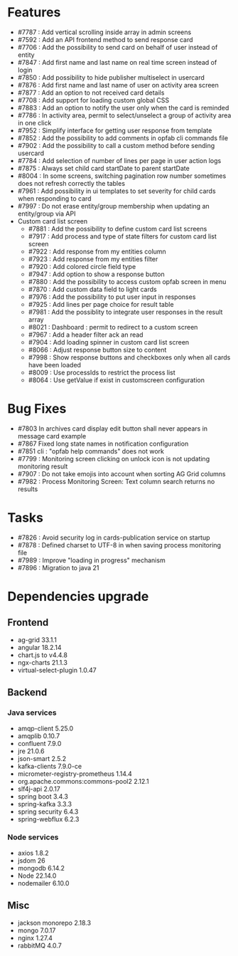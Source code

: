 
# Features

- #7787 : Add vertical scrolling inside array in admin screens
- #7592 : Add an API frontend method to send response card
- #7706 : Add the possibility to send card on behalf of user instead of entity
- #7847 : Add first name and last name on real time screen instead of login
- #7850 : Add possibility to hide publisher multiselect in usercard
- #7876 : Add first name and last name of user on activity area screen
- #7877 : Add an option to not received card details
- #7708 : Add support for loading custom global CSS
- #7883 : Add an option to notify the user only when the card is reminded
- #7786 : In activity area, permit to select/unselect a group of activity area in one click
- #7952 : Simplify interface for getting user response from template
- #7852 : Add the possibility to add comments in opfab cli commands file
- #7902 : Add the possibility to call a custom method before sending usercard
- #7784 : Add selection of number of lines per page in user action logs
- #7875 : Always set child card startDate to parent startDate
- #8004 : In some screens, switching pagination row number sometimes does not refresh correctly the tables
- #7961 : Add possibility in ui templates to set severity for child cards when responding to card
- #7997 : Do not erase entity/group membership when updating an entity/group via API
- Custom card list screen
  - #7881 : Add the possibility to define custom card list screens
  - #7917 : Add process and type of state filters for custom card list screen
  - #7922 : Add response from my entities column
  - #7923 : Add response from my entities filter
  - #7920 : Add colored circle field type
  - #7947 : Add option to show a response button
  - #7880 : Add the possibility to access custom opfab screen in menu
  - #7870 : Add custom data field to light cards
  - #7976 : Add the possibility to put user input in responses
  - #7925 : Add lines per page choice for result table
  - #7981 : Add the possiblity to integrate user responses in the result array
  - #8021 : Dashboard : permit to redirect to a custom screen
  - #7967 : Add a header filter ack an read
  - #7904 : Add loading spinner in custom card list screen
  - #8066 : Adjust response button size to content
  - #7998 : Show response buttons and checkboxes only when all cards have been loaded
  - #8009 : Use processIds to restrict the process list
  - #8064 : Use getValue if exist in customscreen configuration


# Bug Fixes

- #7803 In archives card display edit button shall never appears in message card example
- #7867 Fixed long state names in notification configuration
- #7851 cli : "opfab help commands" does not work
- #7799 : Monitoring screen clicking on unlock icon is not updating monitoring result
- #7907 : Do not take emojis into account when sorting AG Grid columns
- #7982 : Process Monitoring Screen: Text column search returns no results


# Tasks

- #7826 : Avoid security log in cards-publication service on startup
- #7878 : Defined charset to UTF-8 in when saving process monitoring file
- #7989 : Improve "loading in progress" mechanism
- #7896 : Migration to java 21

# Dependencies upgrade

## Frontend
- ag-grid 33.1.1
- angular  18.2.14
- chart.js to v4.4.8
- ngx-charts 21.1.3
- virtual-select-plugin 1.0.47


  
## Backend 

### Java services 

- amqp-client 5.25.0
- amqplib 0.10.7
- confluent 7.9.0
- jre 21.0.6
- json-smart 2.5.2
- kafka-clients 7.9.0-ce 
- micrometer-registry-prometheus 1.14.4
- org.apache.commons:commons-pool2 2.12.1
- slf4j-api 2.0.17
- spring boot 3.4.3
- spring-kafka 3.3.3
- spring security 6.4.3
- spring-webflux 6.2.3

### Node services

- axios 1.8.2
- jsdom 26
- mongodb 6.14.2
- Node 22.14.0
- nodemailer 6.10.0
  

## Misc 

- jackson monorepo 2.18.3
- mongo 7.0.17
- nginx 1.27.4
- rabbitMQ 4.0.7





